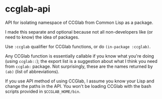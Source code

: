 # ccglab-api
API for isolating namespace of CCGlab from Common Lisp as a package.

I made this separate and optional because not all non-developers like (or need to know) the idea of packages.

Use <code>:ccglab</code> qualifier for CCGlab functions, 
or do <code>(in-package :ccglab)</code>.

Any CCGlab function is essentially callable if you know what you're doing (using <code>ccglab::</code>); 
the export list is a suggestion about what I think you need from <code>ccglab:</code> package. Not surprisingly, these are the names
returned by <code>(ab)</code> (list of abbreviations).

If you use API method of using CCGlab, I assume you know your Lisp and change the paths in the API.
You won't be loading CCGlab with the bash scripts provided in <code>$CCGLAB_HOME/bin</code>.
